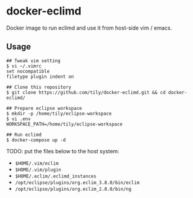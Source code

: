 # docker-eclimd

Docker image to run eclimd and use it from host-side vim / emacs.

## Usage

```
## Tweak vim setting
$ vi ~/.vimrc
set nocompatible
filetype plugin indent on

## Clone this repository
$ git clone https://github.com/tily/docker-eclimd.git && cd docker-eclimd/

## Prepare eclipse workspace
$ mkdir -p /home/tily/eclipse-workspace
$ vi .env
WORKSPACE_PATH=/home/tily/eclipse-workspace

## Run eclimd
$ docker-compose up -d
```

TODO: put the files below to the host system:

* `$HOME/.vim/eclim`
* `$HOME/.vim/plugin`
* `$HOME/.eclim/.eclimd_instances`
* `/opt/eclipse/plugins/org.eclim_3.8.0/bin/eclim`
* `/opt/eclipse/plugins/org.eclim_2.8.0/bin/ng`
